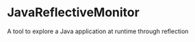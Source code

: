JavaReflectiveMonitor
=====================

A tool to explore a Java application at runtime through reflection
